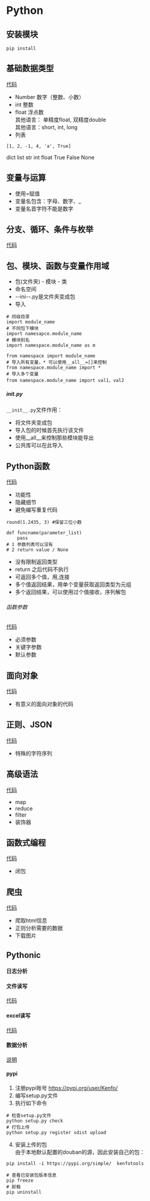 # Python

## 安装模块
```
pip install 
```

## 基础数据类型
[代码](https://github.com/xxg3053/learn-python/blob/master/lang/base.py)
- Number 数字（整数、小数）  
- int 整数  
- float 浮点数   
其他语言： 单精度float, 双精度double   
其他语言：short, int, long   
- 列表
```
[1, 2, -1, 4, 'a', True]
```
dict list str int float True False None  

## 变量与运算
- 使用=赋值
- 变量名包含：字母、数字、_
- 变量名首字符不能是数字

## 分支、循环、条件与枚举
[代码](https://github.com/xxg3053/learn-python/blob/master/lang/branch.py)


## 包、模块、函数与变量作用域
- 包(文件夹) - 模块 - 类
- 命名空间
- --ini--.py是文件夹变成包
- 导入
```
# 同级目录
import module_name
# 不同包下模块
import namesapce.module_name
# 模块别名
import namespace.module_name as m

from namespace import module_name
# 导入所有变量，* 可以使用__all__=[]来控制
from namespace.module_name import *
# 导入多个变量
from namespace.module_name import val1，val2

```
##### __init__.py
```__init__.py```文件作用：   
- 将文件夹变成包
- 导入包的时候首先执行该文件
- 使用__all__来控制那些模块能导出
- 公共库可以在此导入


## Python函数
[代码](https://github.com/xxg3053/learn-python/blob/master/lang/func.py)

- 功能性
- 隐藏细节
- 避免编写重复代码
```
round(1.2435, 3) #保留三位小数

def funcname(parameter_list)
    pass
# 1 参数列表可以没有
# 2 return value / None
```
- 没有限制返回类型
- return 之后代码不执行
- 可返回多个值，用,连接
- 多个值返回结果，用单个变量获取返回类型为元组
- 多个返回结果，可以使用过个值接收，序列解包

###### 函数参数
[代码](https://github.com/xxg3053/learn-python/blob/master/lang/func.py)
- 必须参数
- 关键字参数
- 默认参数

## 面向对象
[代码](https://github.com/xxg3053/learn-python/blob/master/lang/oop.py)

- 有意义的面向对象的代码

## 正则、JSON
[代码](https://github.com/xxg3053/learn-python/blob/master/lang/regex.py)

- 特殊的字符序列

## 高级语法
[代码](https://github.com/xxg3053/learn-python/blob/master/lang/high.py)
- map
- reduce
- filter
- 装饰器


## 函数式编程
[代码](https://github.com/xxg3053/learn-python/blob/master/lang/func.py)

- 闭包

## 爬虫
[代码](https://github.com/xxg3053/learn-python/blob/master/crawler/spider.py)
- 爬取html信息
- 正则分析需要的数据
- 下载图片

## Pythonic

#### 日志分析

#### 文件读写
[代码](https://github.com/xxg3053/learn-python/blob/master/lang/file.py)


#### excel读写
[代码](https://github.com/xxg3053/learn-python/blob/master/excel/excel.py)

#### 数据分析
[说明](https://github.com/xxg3053/learn-python/blob/master/DA/README.md)

#### pypi
1. 注册pypi账号 https://pypi.org/user/Kenfo/   
2. 编写setup.py文件
3. 执行如下命令    
```
# 检查setup.py文件
python setup.py check
# 打包上传
python setup.py register sdist upload
```
4. 安装上传的包   
由于本地默认配置的douban的源，因此安装自己的包：
```
pip install -i https://pypi.org/simple/  kenfotools

# 查看已安装包版本信息
pip freeze
# 卸载
pip uninstall
```
 

